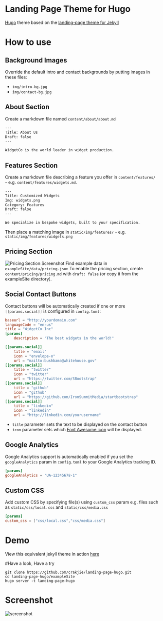 # Landing Page Theme for Hugo

[Hugo](http://gohugo.io) theme based on the
[landing-page theme for Jekyll](https://github.com/swcool/landing-page-theme)

# How to use

## Background Images

Override the default intro and contact backgrounds by putting images in these files:

* `img/intro-bg.jpg`
* `img/contact-bg.jpg`


## About Section

Create a markdown file named `content/about/about.md`

```txt
---
Title: About Us
Draft: false
---

WidgetCo is the world leader in widget production.
```

## Features Section

Create a markdown file describing a feature you offer in `content/features/` - e.g. `content/features/widgets.md`.

```txt
---
Title: Customized Widgets
Img: widgets.png
Category: Features
Draft: false
---

We specialize in bespoke widgets, built to your specification.
```

Then place a matching image in `static/img/features/` - e.g. `static/img/features/widgets.png`

## Pricing Section

![Pricing Section Screenshot](./images/Pricing_Section.png?raw=true "Pricing Section Screenshot")
Find example data in `exampleSite/data/pricing.json`
To enable the pricing section, create `content/pricing/pricing.md` with `draft: false` (or copy it from the exampleSite directory).

## Social Contact Buttons

Contact buttons will be automatically created if one or more
`[[params.social]]` is configured in `config.toml`:

```toml
baseurl = "http://yourdomain.com"
languageCode = "en-us"
title = "WidgetCo Inc"
[params]
	description = "The best widgets in the world!"

[[params.social]]
	title = "email"
	icon = "envelope-o"
	url = "mailto:bushbama@whitehouse.gov"
[[params.social]]
	title = "twitter"
	icon = "twitter"
	url = "https://twitter.com/SBootstrap"
[[params.social]]
	title = "github"
	icon = "github"
	url = "https://github.com/IronSummitMedia/startbootstrap"
[[params.social]]
	title = "linkedin"
	icon = "linkedin"
	url = "http://linkedin.com/yourusername"
```

* `title` parameter sets the text to be displayed on the contact button
* `icon` parameter sets which [Font Awesome icon](http://fortawesome.github.io/Font-Awesome/icons/)
will be displayed.


## Google Analytics

Google Analytics support is automatically enabled if you set the
`googleAnalytics` param in `config.toml` to your Google Analytics tracking ID.

```toml
[params]
googleAnalytics = "UA-12345678-1"

```

## Custom CSS

Add custom CSS by specifying file(s) using `custom_css` param e.g. files such as `static/css/local.css` and `static/css/media.css`

```toml
[params]
custom_css = ["css/local.css","css/media.css"]
```

# Demo
View this equivalent jekyll theme in action [here](https://swcool.github.io/landing-page-theme)

#Have a look, Have a try
```
git clone https://github.com/crakjie/landing-page-hugo.git
cd landing-page-hugo/exampleSite
hugo server -t landing-page-hugo
```
# Screenshot
![screenshot](https://raw.githubusercontent.com/swcool/landing-page-theme/master/img/screenshot.png)
